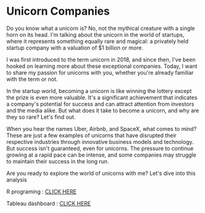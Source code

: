 # Unicorn Companies


Do you know what a unicorn is? No, not the mythical creature with a single horn on its head. I'm talking about the unicorn in the world of startups, where it represents something equally rare and magical: a privately held startup company with a valuation of \$1 billion or more.

I was first introduced to the term unicorn in 2018, and since then, I've been hooked on learning more about these exceptional companies. Today, I want to share my passion for unicorns with you, whether you're already familiar with the term or not.

In the startup world, becoming a unicorn is like winning the lottery except the prize is even more valuable. It's a significant achievement that indicates a company's potential for success and can attract attention from investors and the media alike. But what does it take to become a unicorn, and why are they so rare? Let's find out.

When you hear the names Uber, Airbnb, and SpaceX, what comes to mind? These are just a few examples of unicorns that have disrupted their respective industries through innovative business models and technology. But success isn't guaranteed, even for unicorns. The pressure to continue growing at a rapid pace can be intense, and some companies may struggle to maintain their success in the long run.

Are you ready to explore the world of unicorns with me? Let's dive into this analysis

R programing : [CLICK HERE](https://osamashahatit.github.io/unicorn_companies/)

Tableau dashboard : [CLICK HERE](https://public.tableau.com/app/profile/osama.shahatit/viz/UnicornCompanies_16808397501010/Dashboard1)